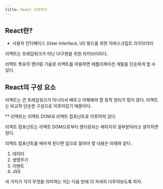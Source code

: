 ```yaml
---
title: React 시작하기
---
```


## React란?
- 사용자 인터페이스 (User Interface, UI) 빌드를 위한 자바스크립트 라이브러리

리액트는 프레임워크가 아닌 UI구현을 위한 라이브러리다.

리액트 특유의 랜더링 기술로 리액트를 이용하면 애플리케이션 개발을 단순하게 할 수 있다.


## React의 구성 요소
리액트는 큰 프레임워크가 아니라서 배우고 이해해야 할 동작 원리가 많지 않다. 리액트는 비교적 단순한 구성으로 이루어있기 때문이다.

** 리액트는 리액트 DOM과 리액트 컴포넌트로 이루어져 있다.

리액트 컴포넌트는 리액트 DOM으로부터 렌더링되는 페이지의 일부분이라고 생각하면 된다.

리액트 컴포넌트를 배우게 된다면 앞으로 알아야 할 내용은 아래와 같다.

1. 데이터
2. 생명주기
3. 이벤트
4. JSX

네 가지가 각각 무엇을 의미하는 지는 다음 번에 더 자세히 다루어보도록 하자.